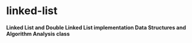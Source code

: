 # linked-list

#### Linked List and Double Linked List implementation Data Structures and Algorithm Analysis class
